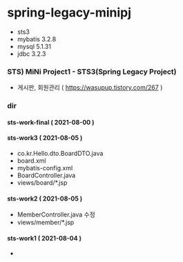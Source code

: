 # spring-legacy-minipj
- sts3
- mybatis 3.2.8
- mysql 5.1.31
- jdbc 3.2.3

### STS) MiNi Project1 - STS3(Spring Legacy Project)
- 게시판, 회원관리 ( https://wasupup.tistory.com/267 )

### dir
#### sts-work-final ( 2021-08-00 )

#### sts-work3 ( 2021-08-05 )
- co.kr.Hello.dto.BoardDTO.java
- board.xml
- mybatis-config.xml
- BoardController.java
- views/board/*.jsp

#### sts-work2 ( 2021-08-05 )
- MemberController.java 수정
- views/member/*.jsp

#### sts-work1 ( 2021-08-04 )
- 

